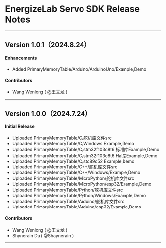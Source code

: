 # EnergizeLab Servo SDK Release Notes
---

## Version 1.0.1（2024.8.24）
#### Enhancements
- Added PrimaryMemoryTable/Arduino/ArduinoUno/Example,Demo
#### Contributors
- Wang Wenlong ( @王文龙 )
---

## Version 1.0.0（2024.7.24）
#### Initial Release
- Uploaded PrimaryMemoryTable/C/舵机库文件src
- Uploaded PrimaryMemoryTable/C/Windows Example,Demo
- Uploaded PrimaryMemoryTable/C/stm32f103c8t6 标准库Example,Demo
- Uploaded PrimaryMemoryTable/C/stm32f103c8t6 Hal库Example,Demo
- Uploaded PrimaryMemoryTable/C/stc89c52 Example,Demo
- Uploaded PrimaryMemoryTable/C++/舵机库文件src
- Uploaded PrimaryMemoryTable/C++/Windows/Example,Demo
- Uploaded PrimaryMemoryTable/MicroPython/舵机库文件src
- Uploaded PrimaryMemoryTable/MicroPython/esp32/Example,Demo
- Uploaded PrimaryMemoryTable/Python/舵机库文件src
- Uploaded PrimaryMemoryTable/Python/Windows/Example,Demo
- Uploaded PrimaryMemoryTable/Arduino/舵机库文件src
- Uploaded PrimaryMemoryTable/Arduino/esp32/Example,Demo
#### Contributors
- Wang Wenlong ( @王文龙 )
- Shynerain Du ( @Shaynerain )
---
